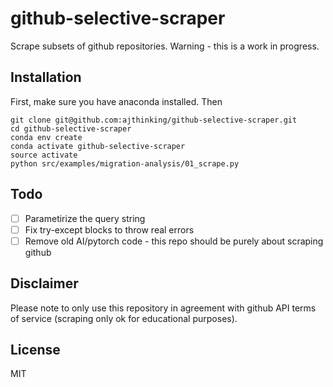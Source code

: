 # github-selective-scraper

Scrape subsets of github repositories. Warning - this is a work in progress.

## Installation
First, make sure you have anaconda installed. Then
```
git clone git@github.com:ajthinking/github-selective-scraper.git
cd github-selective-scraper
conda env create
conda activate github-selective-scraper
source activate
python src/examples/migration-analysis/01_scrape.py
```

## Todo
- [ ] Parametirize the query string
- [ ] Fix try-except blocks to throw real errors
- [ ] Remove old AI/pytorch code - this repo should be purely about scraping github

## Disclaimer
Please note to only use this repository in agreement with github API terms of service (scraping only ok for educational purposes).

## License
MIT
